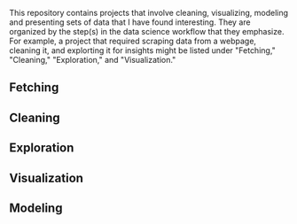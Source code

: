 This repository contains projects that involve cleaning, visualizing, modeling and presenting sets of data that I have found interesting. They are organized by the step(s) in the data science workflow that they emphasize. For example, a project that required scraping data from a webpage, cleaning it, and explorting it for insights might be listed under "Fetching," "Cleaning," "Exploration," and "Visualization."

## Fetching

## Cleaning

## Exploration

## Visualization

## Modeling
